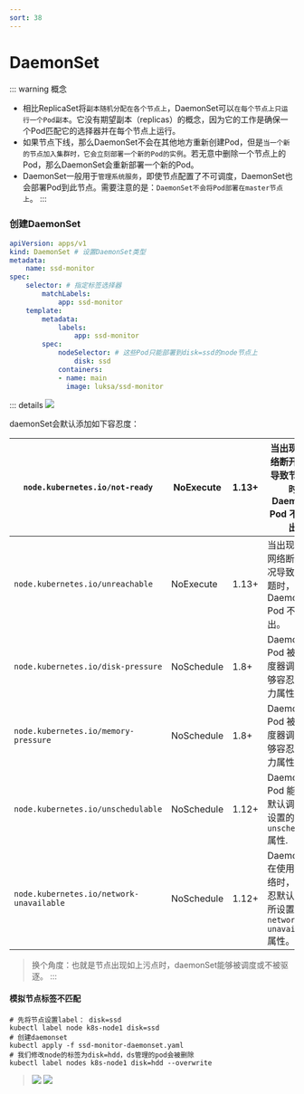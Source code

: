 ```yaml
---
sort: 38
---
```

# DaemonSet
::: warning 概念
- 相比ReplicaSet将`副本随机分配在各个节点上`，DaemonSet可以`在每个节点上只运行一个Pod副本`。它没有期望副本（replicas）的概念，因为它的工作是确保一个Pod匹配它的选择器并在每个节点上运行。
- 如果节点下线，那么DaemonSet不会在其他地方重新创建Pod，但是`当一个新的节点加入集群时，它会立刻部署一个新的Pod的实例`。若无意中删除一个节点上的Pod，那么DaemonSet会重新部署一个新的Pod。
- DaemonSet一般用于`管理系统服务`，即使节点配置了不可调度，DaemonSet也会部署Pod到此节点。需要注意的是：`DaemonSet不会将Pod部署在master节点上`。
:::

### 创建DaemonSet

```yaml
apiVersion: apps/v1
kind: DaemonSet # 设置DaemonSet类型
metadata:
	name: ssd-monitor
spec:
	selector: # 指定标签选择器
		matchLabels:
			app: ssd-monitor
	template:
		metadata:
			labels:
				app: ssd-monitor
		spec:
			nodeSelector: # 这些Pod只能部署到disk=ssd的node节点上
				disk: ssd
			containers:
			- name: main
			  image: luksa/ssd-monitor
```
::: details
![](https://fn.leejay.top:9000/images/2025/01/21/fe463d9a-a241-4a4e-8429-c4fc2baa960e.png)

daemonSet会默认添加如下容忍度：

| `node.kubernetes.io/not-ready`           | NoExecute  | 1.13+ | 当出现类似网络断开的情况导致节点问题时，DaemonSet Pod 不会被逐出。 |
| ---------------------------------------- | ---------- | ----- | ------------------------------------------------------------ |
| `node.kubernetes.io/unreachable`         | NoExecute  | 1.13+ | 当出现类似于网络断开的情况导致节点问题时，DaemonSet Pod 不会被逐出。 |
| `node.kubernetes.io/disk-pressure`       | NoSchedule | 1.8+  | DaemonSet Pod 被默认调度器调度时能够容忍磁盘压力属性。       |
| `node.kubernetes.io/memory-pressure`     | NoSchedule | 1.8+  | DaemonSet Pod 被默认调度器调度时能够容忍内存压力属性。       |
| `node.kubernetes.io/unschedulable`       | NoSchedule | 1.12+ | DaemonSet Pod 能够容忍默认调度器所设置的 `unschedulable` 属性. |
| `node.kubernetes.io/network-unavailable` | NoSchedule | 1.12+ | DaemonSet 在使用宿主网络时，能够容忍默认调度器所设置的 `network-unavailable` 属性。 |

> 换个角度：也就是节点出现如上污点时，daemonSet能够被调度或不被驱逐。
:::


#### 模拟节点标签不匹配

```shell
# 先将节点设置label： disk=ssd
kubectl label node k8s-node1 disk=ssd
# 创建daemonset
kubectl apply -f ssd-monitor-daemonset.yaml
# 我们修改node的标签为disk=hdd，ds管理的pod会被删除
kubectl label nodes k8s-node1 disk=hdd --overwrite
```
> ![](https://fn.leejay.top:9000/images/2025/01/21/1befb798-bd53-431c-b3ab-da5c47ccc506.png)
> ![](https://fn.leejay.top:9000/images/2025/01/21/c6ae99cb-a36d-4df6-9a4f-b142460535a6.png)